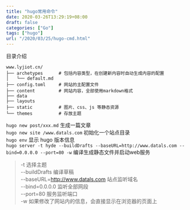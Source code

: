 ```yaml
---
title: "hugo常用命令"
date: 2020-03-26T13:29:19+08:00
draft: false
categories: ["Go"]
tags: ["hugo"]
url: "/2020/03/25/hugo-cmd.html"
---
```


目录介绍

```shell
www.lyjiot.cn/
├── archetypes		# 包括内容类型，在创建新内容时自动生成内容的配置
│   └── default.md	
├── config.toml		# 网站的主配置文件
├── content			# 网站内容，全部使用markdown格式
├── data
├── layouts
├── static			# 图片、css、js 等静态资源
└── themes			# 存放主题
```



`hugo new post/xxx.md` 生成一篇文章  
`hugo new site /www.datals.com` 初始化一个站点目录  
`hugo env` 显示 hugo 版本信息  
`hugo server -t hyde --buildDrafts --baseURL=http://www.datals.com --bind=0.0.0.0 --port=80 -w` 编译生成静态文件并启动web服务

> -t 									选择主题  
> --buildDrafts				编译草稿  
> --baseURL=http://www.datals.com   站点监听域名  
> --bind=0.0.0.0 			监听全部网段  
> --port=80					服务监听端口  
> -w								如果修改了网站内的信息，会直接显示在浏览器的页面上  